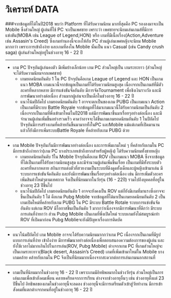 ﻿# วิเคราะห์ DATA
###จากข้อมูลที่ได้ในปี2018 
พบว่า Platform ที่ได้รับความนิยม มากที่สุดคือ PC รองลงมาจะเป็น Mobile 
ซึ่งส่วนใหญ่ ผู้เล่นที่ใช้ PC จะเป็นเพศชาย เพราะว่า เพศชายจะนิยมเล่นเกมส์ที่มีการแข่งขัน(MOBA เช่น League of Legend,HON) หรือ เกมที่มีเนื้อเรื่อง(Action,Adventure เช่น Assasin's Creed) ซึ่งเกมทำนองนี้จะลงให้กับ PC ส่วนผู้เล่นเพศหญิงจะนิยม Mobile มากกว่า เพราะการเข้าถึงง่าย  และเกมที่ลงใน Mobile นั้นเป็น แนว Casual (เช่น Candy crush saga) 
ผู้เล่นส่วนใหญ่อยู่ในช่วงอายุ 16 - 22 ปี

------------
+ เกม PC ปัจจุบันผู้เล่นคงตัว มีเพิ่มบ้างเล็กน้อย เกม PC ส่วนใหญ่เป็น
เกมระยะยาว (ส่วนใหญ่จะได้รับความนิยมจากเพศชาย)
	- เกมยอดนิยมอันดับ 1 ใน PC ปัจจุบันคือเกม League of Legend  และ HON เป็นเกมแนว MOBA เกมแนวนี้จากข้อมูลเป็นเกมที่ได้รับความนิยมสูงสุด เนื่องจากเป็นเกมส์ที่มีตัวละครที่หลากหลาย มีการแข่งขันจัดอันดับ มีการจัดTournament เพื่อชิงเงินรางวัล และมีการพัฒนาอย่างต่อเนื่อง ส่วนมากผู้เล่นจะเป็นเด็กในช่วงอายุ 16 - 22 ปี 
	- แนวโน้มปีถัดไป เกมยอดนิยมดันดับ 1 อาจจะตกเป็นของเกม PUBG เป็นเกมแนว Action เป็นเกมที่มีระบบ Battle Royale จากข้อมูลที่ได้มาเกมแนวนี้ได้รับความนิยมเป็นอันดับ 2 เนื่องจากเป็นเกมที่พึ่งเข้ามาใหม่ในปี2018 แต่มีการพัฒนาขึ้นมาเรื่อยๆอย่างต่อเนื่อง และมีจำนวนผู้เล่นเพิ่มขึ้นอย่างรวดเร็ว คาดว่าอาจจะได้ขึ้นเกมเกมยอดนิยมอันดับ 1 ในปีถัดไป ปัจจุบันมีการสร้างเกมที่คล้ายกันขึ้นมามากทั้งในPC และMobile แม้แต่เกมที่เปิดมานานแล้วก็ยังมีการเพิ่มระบบBattle Royale ที่คล้ายกับเกม PUBG ด้วย

------------
+ เกม Mobile ปัจจุบันเริ่มมีการพัฒนาอย่างต่อเนื่อง และการเพิ่มเกมใหม่ ๆ ที่คล้ายกับเกมใน PC มีการเข้าถึงง่ายกว่า(เกม PC บางประเภทเข้าถึงยากสำหรับผู้หญิง) ได้รับความนิยมทั้งชายหญิง
	- เกมยอดนิยมอันดับ 1ใน Mobile ปัจจุบันคือเกม ROV เป็นเกมแนว MOBA ซึ่งจากข้อมูลที่ได้เป็นเกมที่ได้รับความนิยมสูงสุด และมีจำนวนผู้เล่นเพิ่มขึ้นเรื่อย เป็นเกมที่มีทั้งระบบตัวละครที่หลากหลาย สกินการแต่งตัวที่สวยงามเป็นระบบที่ดึงดูดทั้งเด็กและผู้หญิงเข้ามาเล่น มีระบบการแข่งขันจัดอันดับ และยังมีการพัฒนาขึ้นเรื่อยๆอย่างต่อเนื่อง เช่น มีการเพิ่มตัวละคร เพิ่มสินค้าใหม่ๆตามเทศกาล 
จึงเป็นที่นิยมมากในวัยรุ่น (16 - 22ปี) รวมไปถึงบุคคลที่อยู่ในช่วงอายุ 23 ปีขึ้นไป
	- แนวโน้มปีถัดไป เกมยอดนิยมอันดับ 1 อาจจะยังคงเป็น ROV แต่ก็ยังมีเกมที่มาแรงซึ่งอาจจะขึ้นเป็นอันดับ 1 ได้ คือเกม Pubg Mobile จากข้อมูลที่ได้มาเป็นเกมยอดนิยมอันดับ 2 เป็นเกมเปิดใหม่ที่คล้ายกับเกม PUBG ใน PC มีระบบ Battle Rotale ระบบการแข่งขันจัดอันดับ แต่เกม ROV มีโอกาสขึ้นเป็นอันดับ 1 มากกว่าเนื่องจากมีการพัฒนาที่ดีกว่า มีระบบการเล่นที่ง่ายกว่า ส่วน Pubg Mobile เป็นเกมที่พึ่งเปิดใหม่ ระบบเกมยังไม่สมบูรณ์เท่า ROV ที่เปิดมาก่อน Pubg Moblieจะยังมีปัญหาเรื่องการติดบัค

------------
+ แนวโน้มปีถัดไป เกม Mobile อาจจะได้รับความนิยมมากกว่าเกม PC เนื่องจากเป็นเกมที่มีรูปแบบการเล่นที่ง่าย เข้าถึงง่าย  มีการพัฒนาอย่างต่อเนื่องเพื่อตอบสนองความต้องการของผู้เล่น และยังใช้เวลาไม่มากเกินไปในการเล่น(ROV, Pubg Mobile) ต่างจากเกม PC ที่เกมส่วนใหญ่จะเป็นเกมระยะยาว(ฺBlack desert, Assasin’s Creed) เกมที่เพิ่มเข้ามาใหม่ใน Mobile บางเกมคล้าย         คล้ายกับเกมใน PC จึงเป็นที่นิยมมากเนื่องจากสะดวกต่อการเล่นเกมนอกสถานที่

------------
+ เกมเป็นที่นิยมมากในช่วงอายุ 16 - 22 ปี เพราะเกมมีอิทธิพลมากในช่วงวัยรุ่น ส่วนใหญ่เป็นการเล่นเกมเพื่อเข้าสังคมเพื่อน คลายเครียดจากการเรียน ต่างจากช่วงอายุอื่นๆ เช่น ช่วงอายุตั้งแต่ 23 ปีขึ้นไป อิทธิพลของเกมในช่วงอายุนี้จะลดลง ช่วงอายุนี้จะมีการเตรียมตัวเข้าสู่วัยทำงาน มีการเข้าสังคมที่แตกต่างจากคนที่อยู่ในช่วงอายุ 16 - 22 ปี
